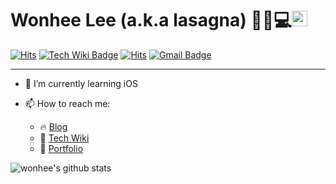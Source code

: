 # Wonhee Lee (a.k.a lasagna) 🙋‍♀️💻<img src="https://github.com/dl0312/dl0312/blob/master/hi.gif?raw=true" width="25px">

[![Hits](https://hits.seeyoufarm.com/api/count/incr/badge.svg?url=https%3A%2F%2Fgithub.com%2Fwonhee009&count_bg=%2379C83D&title_bg=%23555555&icon=github.svg&icon_color=%23E7E7E7&title=hits&edge_flat=false)](https://hits.seeyoufarm.com)
[![Tech Wiki Badge](https://img.shields.io/badge/Tech-Wiki-%23000000?style=flat-square&logo=notion&link=https://www.notion.so/Tech-Wiki-for-wonhee-a-k-a-lasagna-26476d0b0fcd45b7bd4f3b64d56d6f71)](https://www.notion.so/Tech-Wiki-for-wonhee-a-k-a-lasagna-26476d0b0fcd45b7bd4f3b64d56d6f71)
[![Hits](https://hits.seeyoufarm.com/api/count/incr/badge.svg?url=https%3A%2F%2Fwww.notion.so%2FWonhee-Lee-dbbd1e9fd13c42ac958f917a28f68a02&count_bg=%2379C83D&title_bg=%23555555&icon=&icon_color=%23E7E7E7&title=Portfolio+hits&edge_flat=false)](https://hits.seeyoufarm.com)
[![Gmail Badge](https://img.shields.io/badge/Gmail-d14836?style=flat-square&logo=Gmail&logoColor=white&link=mailto:wonhee010@gmail.com)](mailto:wonhee010@gmail.com)

---

- 🌱 I’m currently learning iOS

- 📫 How to reach me:
  - 🔥 [Blog](https://velog.io/@wonhee010)
  - 📑 [Tech Wiki](https://www.notion.so/Tech-Wiki-for-wonhee-a-k-a-lasagna-26476d0b0fcd45b7bd4f3b64d56d6f71)
  - 💼 [Portfolio](https://www.notion.so/Wonhee-Lee-dbbd1e9fd13c42ac958f917a28f68a02)

![wonhee's github stats](https://github-readme-stats.vercel.app/api?username=wonhee009&show_icons=true)


<!--
**wonhee009/wonhee009** is a ✨ _special_ ✨ repository because its `README.md` (this file) appears on your GitHub profile.

Here are some ideas to get you started:

- 🔭 I’m currently working on ...
- 👯 I’m looking to collaborate on ...
- 🤔 I’m looking for help with ...
- 💬 Ask me about ...
- 😄 Pronouns: ...
- ⚡ Fun fact: ...
-->

